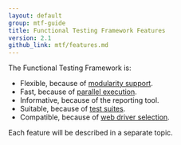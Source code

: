```yaml
---
layout: default
group: mtf-guide
title: Functional Testing Framework Features
version: 2.1
github_link: mtf/features.md
---
```


The Functional Testing Framework is:

- Flexible, because of [modularity support].
- Fast, because of [parallel execution].
- Informative, because of the reporting tool.
- Suitable, because of [test suites].
- Compatible, because of [web driver selection].

Each feature will be described in a separate topic.

<!-- LINK DEFINITIONS -->

[modularity support]: {{page.baseurl}}mtf/features/modularity.html
[parallel execution]: {{page.baseurl}}mtf/features/parallel_execution.html
[test suites]: {{page.baseurl}}mtf/features/test_suite.html
[web driver selection]: {{page.baseurl}}mtf/features/webdriver.html
